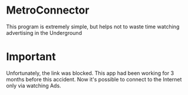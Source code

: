 # MetroConnector

This program is extremely simple, but helps not to waste time watching advertising in the Underground

# Important
Unfortunately, the link was blocked. This app had been working for 3 months before this accident. Now it's possible to connect to the Internet only via watching Ads.
